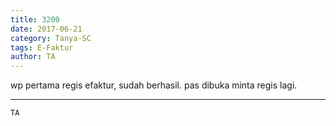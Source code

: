 ```yaml
---
title: 3200
date: 2017-06-21
category: Tanya-SC
tags: E-Faktur
author: TA
---
```


wp pertama regis efaktur, sudah berhasil. pas dibuka minta regis lagi.

---



`TA`
